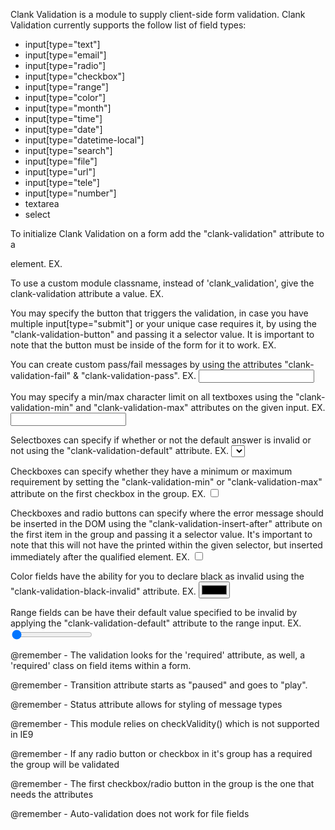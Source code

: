 Clank Validation is a module to supply client-side form validation. Clank Validation currently
supports the follow list of field types:
  - input[type="text"]
  - input[type="email"]
  - input[type="radio"]
  - input[type="checkbox"]
  - input[type="range"]
  - input[type="color"]
  - input[type="month"]
  - input[type="time"]
  - input[type="date"]
  - input[type="datetime-local"]
  - input[type="search"]
  - input[type="file"]       
  - input[type="url"]       
  - input[type="tele"]       
  - input[type="number"]                    
  - textarea
  - select

To initialize Clank Validation on a form add the "clank-validation" attribute to a <form> element.
EX. <form clank-validation></form>


To use a custom module classname, instead of 'clank_validation', give the clank-validation attribute a value.
EX. <form clank-validation="error_message"></form>
  

You may specify the button that triggers the validation, in case you have multiple input[type="submit"] or your unique case requires it, by using the "clank-validation-button" and passing it a selector value. It is important to note that the button must be inside of the form for it to work.
EX. <form clank-validation clank-validation-button="#submit">


You can create custom pass/fail messages by using the attributes "clank-validation-fail" & "clank-validation-pass".
EX. <input type="text" clank-validation-fail="Please choose a browser" clank-validation-pass="Correct!" required>


You may specify a min/max character limit on all textboxes using the "clank-validation-min" and "clank-validation-max" attributes on the given input.
EX. <input type="text" clank-validation-min="5" clank-validation-max="15" required>


Selectboxes can specify if whether or not the default answer is invalid or not using the "clank-validation-default" attribute.
EX. <select clank-validation-default="invalid" required>
  

Checkboxes can specify whether they have a minimum or maximum requirement by setting the "clank-validation-min" or "clank-validation-max" attribute on the first checkbox in the group.
EX. <input type="checkbox" name="checkbox_group" value="example" clank-validation-min="2" clank-validation-max="4" required>
  

Checkboxes and radio buttons can specify where the error message should be inserted in the DOM using the "clank-validation-insert-after" attribute on the first item in the group and passing  it a selector value. It's important to note that this will not have the <validation-message> printed  within the given selector, but inserted immediately after the qualified element. 
EX. <input type="checkbox" name="checkbox_group" value="example" clank-validation-insert-after=".any_selector_type" required>
  

Color fields have the ability for you to declare black as invalid using the "clank-validation-black-invalid" attribute.
EX. <input type="color" clank-validation-black-invalid="true" required>
  
Range fields can be have their default value specified to be invalid by applying the "clank-validation-default" attribute to the range input. 
EX. <input type="range" value="0" min="0" max="10" clank-validation-default="0" required>



@remember - The validation looks for the 'required' attribute, as well, 
            a 'required' class on field items within a form.

@remember - Transition attribute starts as "paused" and goes to "play".

@remember - Status attribute allows for styling of message types

@remember - This module relies on checkValidity() which is not supported in IE9

@remember - If any radio button or checkbox in it's group has a required the group will be validated

@remember - The first checkbox/radio button in the group is the one that needs the attributes 

@remember - Auto-validation does not work for file fields  
  
  


  
